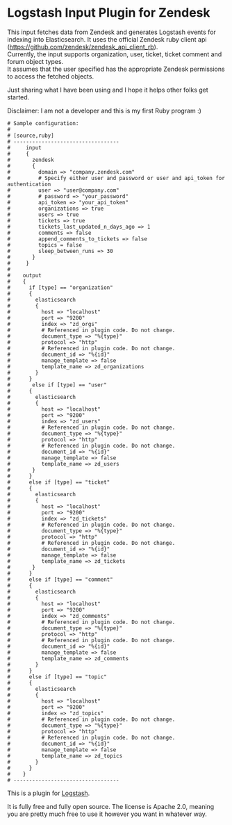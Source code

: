 # Logstash Input Plugin for Zendesk

This input fetches data from Zendesk and generates Logstash events for indexing into Elasticsearch.
It uses the official Zendesk ruby client api (https://github.com/zendesk/zendesk_api_client_rb).  
Currently, the input supports organization, user, ticket, ticket comment and forum object types.  
It assumes that the user specified has the appropriate Zendesk permissions to access the fetched objects.

Just sharing what I have been using and I hope it helps other folks get started.

Disclaimer:  I am not a developer and this is my first Ruby program :)

```
# Sample configuration:
#
# [source,ruby]
# ----------------------------------
#     input 
#     { 
#       zendesk
#       {
#         domain => "company.zendesk.com"
#         # Specify either user and password or user and api_token for authentication
#         user => "user@company.com"
#         # password => "your_password"
#         api_token => "your_api_token"
#         organizations => true
#         users => true
#         tickets => true
#         tickets_last_updated_n_days_ago => 1
#         comments => false
#         append_comments_to_tickets => false
#		  topics = false
#         sleep_between_runs => 30
#       }
#     }
#
#    output 
#    {
# 	   if [type] == "organization"
# 	   {
#	     elasticsearch
#		 {
#	       host => "localhost"
#		   port => "9200"
#		   index => "zd_orgs"
#		   # Referenced in plugin code. Do not change.
#		   document_type => "%{type}"
#		   protocol => "http"
#		   # Referenced in plugin code. Do not change.
#		   document_id => "%{id}"
#		   manage_template => false
#		   template_name => zd_organizations
#		 }
#      }
#       else if [type] == "user"
#	   {
#	     elasticsearch
#		 {
#		   host => "localhost"
#		   port => "9200"
#		   index => "zd_users"
#		   # Referenced in plugin code. Do not change.
#		   document_type => "%{type}"
#		   protocol => "http"
#		   # Referenced in plugin code. Do not change.
#		   document_id => "%{id}"
#		   manage_template => false
#		   template_name => zd_users
#		}	
#	   } 
#	   else if [type] == "ticket"
#	   {	
#	     elasticsearch
#		 {
#		   host => "localhost"
#		   port => "9200"
#		   index => "zd_tickets"
#		   # Referenced in plugin code. Do not change.
#		   document_type => "%{type}"
#		   protocol => "http"
#		   # Referenced in plugin code. Do not change.
#		   document_id => "%{id}"
#		   manage_template => false
#		   template_name => zd_tickets
#		}	
#	   } 
#	   else if [type] == "comment"
#	   {
#	     elasticsearch
#		 {
#	       host => "localhost"
#		   port => "9200"
#		   index => "zd_comments"
#		   # Referenced in plugin code. Do not change.
#		   document_type => "%{type}"
#		   protocol => "http"
#		   # Referenced in plugin code. Do not change.
#		   document_id => "%{id}"
#		   manage_template => false
#		   template_name => zd_comments
#		 }	
#	   }
#	   else if [type] == "topic"
#	   {
#	     elasticsearch
#		 {
#	       host => "localhost"
#		   port => "9200"
#		   index => "zd_topics"
#		   # Referenced in plugin code. Do not change.
#		   document_type => "%{type}"
#		   protocol => "http"
#		   # Referenced in plugin code. Do not change.
#		   document_id => "%{id}"
#		   manage_template => false
#		   template_name => zd_topics
#		 }	
#	   }  
#    }
# ----------------------------------
```

This is a plugin for [Logstash](https://github.com/elastic/logstash).

It is fully free and fully open source. The license is Apache 2.0, meaning you are pretty much free to use it however you want in whatever way.



